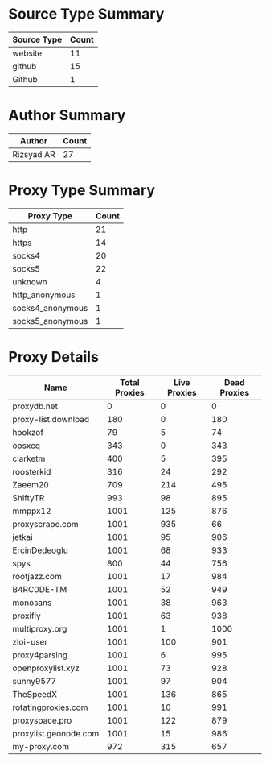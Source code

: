 # Source Type Summary

| Source Type | Count |
|-------------|-------|
| website | 11 |
| github | 15 |
| Github | 1 |


# Author Summary

| Author | Count |
|--------|-------|
| Rizsyad AR | 27 |


# Proxy Type Summary

| Proxy Type | Count |
|------------|-------|
| http | 21 |
| https | 14 |
| socks4 | 20 |
| socks5 | 22 |
| unknown | 4 |
| http_anonymous | 1 |
| socks4_anonymous | 1 |
| socks5_anonymous | 1 |


# Proxy Details

| Name | Total Proxies | Live Proxies | Dead Proxies |
|------|---------------|--------------|---------------|
| proxydb.net | 0 | 0 | 0 |
| proxy-list.download | 180 | 0 | 180 |
| hookzof | 79 | 5 | 74 |
| opsxcq | 343 | 0 | 343 |
| clarketm | 400 | 5 | 395 |
| roosterkid | 316 | 24 | 292 |
| Zaeem20 | 709 | 214 | 495 |
| ShiftyTR | 993 | 98 | 895 |
| mmppx12 | 1001 | 125 | 876 |
| proxyscrape.com | 1001 | 935 | 66 |
| jetkai | 1001 | 95 | 906 |
| ErcinDedeoglu | 1001 | 68 | 933 |
| spys | 800 | 44 | 756 |
| rootjazz.com | 1001 | 17 | 984 |
| B4RC0DE-TM | 1001 | 52 | 949 |
| monosans | 1001 | 38 | 963 |
| proxifly | 1001 | 63 | 938 |
| multiproxy.org | 1001 | 1 | 1000 |
| zloi-user | 1001 | 100 | 901 |
| proxy4parsing | 1001 | 6 | 995 |
| openproxylist.xyz | 1001 | 73 | 928 |
| sunny9577 | 1001 | 97 | 904 |
| TheSpeedX | 1001 | 136 | 865 |
| rotatingproxies.com | 1001 | 10 | 991 |
| proxyspace.pro | 1001 | 122 | 879 |
| proxylist.geonode.com | 1001 | 15 | 986 |
| my-proxy.com | 972 | 315 | 657 |
